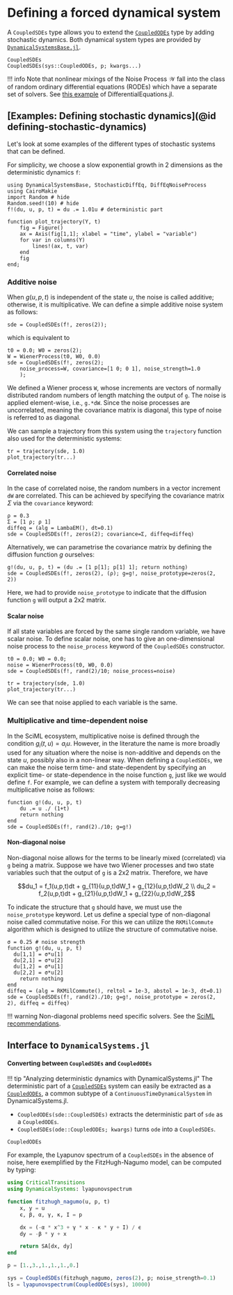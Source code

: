 # Defining a forced dynamical system

A `CoupledSDEs` type allows you to extend the [`CoupledODEs`](https://juliadynamics.github.io/DynamicalSystemsDocs.jl/dynamicalsystemsbase/stable/#CoupledODEs) type by adding stochastic dynamics. Both dynamical system types are provided by [`DynamicalSystemsBase.jl`](https://juliadynamics.github.io/DynamicalSystemsDocs.jl/dynamicalsystemsbase/stable/).

```@docs
CoupledSDEs
CoupledSDEs(sys::CoupledODEs, p; kwargs...)
```

!!! info
    Note that nonlinear mixings of the Noise Process $\mathcal{W}$ fall into the class of random ordinary differential equations (RODEs) which have a separate set of solvers. See [this example](https://docs.sciml.ai/DiffEqDocs/stable/tutorials/rode_example/) of DifferentialEquations.jl.


## [Examples: Defining stochastic dynamics](@id defining-stochastic-dynamics)

Let's look at some examples of the different types of stochastic systems that can be defined.

For simplicity, we choose a slow exponential growth in 2 dimensions as the deterministic dynamics `f`:
```@example type
using DynamicalSystemsBase, StochasticDiffEq, DiffEqNoiseProcess
using CairoMakie
import Random # hide
Random.seed!(10) # hide
f!(du, u, p, t) = du .= 1.01u # deterministic part

function plot_trajectory(Y, t)
    fig = Figure()
    ax = Axis(fig[1,1]; xlabel = "time", ylabel = "variable")
    for var in columns(Y)
        lines!(ax, t, var)
    end
    fig
end;
```

### Additive noise
When $g(u, p, t)$ is independent of the state $u$, the noise is called additive; otherwise, it is multiplicative.
We can define a simple additive noise system as follows:
```@example type
sde = CoupledSDEs(f!, zeros(2));
```
which is equivalent to
```@example type
t0 = 0.0; W0 = zeros(2);
W = WienerProcess(t0, W0, 0.0)
sde = CoupledSDEs(f!, zeros(2);
    noise_process=W, covariance=[1 0; 0 1], noise_strength=1.0
    );
```
We defined a Wiener process `W`, whose increments are vectors of normally distributed random numbers of length matching the output of `g`. The noise is applied element-wise, i.e., `g.*dW`. Since the noise processes are uncorrelated, meaning the covariance matrix is diagonal, this type of noise is referred to as diagonal.

We can sample a trajectory from this system using the `trajectory` function also used for the deterministic systems:
```@example type
tr = trajectory(sde, 1.0)
plot_trajectory(tr...)
```

#### Correlated noise
In the case of correlated noise, the random numbers in a vector increment `dW` are correlated. This can be achieved by specifying the covariance matrix $\Sigma$ via the `covariance` keyword:
```@example type
ρ = 0.3
Σ = [1 ρ; ρ 1]
diffeq = (alg = LambaEM(), dt=0.1)
sde = CoupledSDEs(f!, zeros(2); covariance=Σ, diffeq=diffeq)
```
Alternatively, we can parametrise the covariance matrix by defining the diffusion function $g$ ourselves:
```@example type
g!(du, u, p, t) = (du .= [1 p[1]; p[1] 1]; return nothing) 
sde = CoupledSDEs(f!, zeros(2), (ρ); g=g!, noise_prototype=zeros(2, 2))
```
Here, we had to provide `noise_prototype` to indicate that the diffusion function `g` will output a 2x2 matrix.

#### Scalar noise
If all state variables are forced by the same single random variable, we have scalar noise.
To define scalar noise, one has to give an one-dimensional noise process to the `noise_process` keyword of the `CoupledSDEs` constructor. 
```@example type
t0 = 0.0; W0 = 0.0;
noise = WienerProcess(t0, W0, 0.0)
sde = CoupledSDEs(f!, rand(2)/10; noise_process=noise)

tr = trajectory(sde, 1.0)
plot_trajectory(tr...)
```
We can see that noise applied to each variable is the same.

### Multiplicative and time-dependent noise
In the SciML ecosystem, multiplicative noise is defined through the condition $g_i(t, u)=a_i u$. However, in the literature the name is more broadly used for any situation where the noise is non-additive and depends on the state $u$, possibly also in a non-linear way. When defining a `CoupledSDEs`, we can make the noise term time- and state-dependent by specifying an explicit time- or state-dependence in the noise function `g`, just like we would define `f`. For example, we can define a system with temporally decreasing multiplicative noise as follows:
```@example type
function g!(du, u, p, t)
    du .= u ./ (1+t)
    return nothing
end
sde = CoupledSDEs(f!, rand(2)./10; g=g!)
```

#### Non-diagonal noise
Non-diagonal noise allows for the terms to be linearly mixed (correlated) via `g` being a matrix. Suppose we have two Wiener processes and two state variables such that the output of `g` is a 2x2 matrix. Therefore, we have
```math
du_1 = f_1(u,p,t)dt + g_{11}(u,p,t)dW_1 + g_{12}(u,p,t)dW_2 \\
du_2 = f_2(u,p,t)dt + g_{21}(u,p,t)dW_1 + g_{22}(u,p,t)dW_2
```
To indicate the structure that `g` should have, we must use the `noise_prototype` keyword. Let us define a special type of non-diagonal noise called commutative noise. For this we can utilize the `RKMilCommute` algorithm which is designed to utilize the structure of commutative noise.

```@example type
σ = 0.25 # noise strength
function g!(du, u, p, t)
  du[1,1] = σ*u[1]
  du[2,1] = σ*u[2]
  du[1,2] = σ*u[1]
  du[2,2] = σ*u[2]
    return nothing
end
diffeq = (alg = RKMilCommute(), reltol = 1e-3, abstol = 1e-3, dt=0.1)
sde = CoupledSDEs(f!, rand(2)./10; g=g!, noise_prototype = zeros(2, 2), diffeq = diffeq)
```

!!! warning
    Non-diagonal problems need specific solvers. See the [SciML recommendations](https://docs.sciml.ai/DiffEqDocs/stable/solvers/sde_solve/#sde_solve).

## Interface to `DynamicalSystems.jl`
#### Converting between `CoupledSDEs` and `CoupledODEs`

!!! tip "Analyzing deterministic dynamics with DynamicalSystems.jl"
    The deterministic part of a [`CoupledSDEs`](@ref) system can easily be extracted as a 
    [`CoupledODEs`](https://juliadynamics.github.io/DynamicalSystems.jl/dev/tutorial/#DynamicalSystemsBase.CoupledODEs), a common subtype of a `ContinuousTimeDynamicalSystem` in DynamicalSystems.jl.

- `CoupledODEs(sde::CoupledSDEs)` extracts the deterministic part of `sde` as a `CoupledODEs`.
- `CoupledSDEs(ode::CoupledODEs; kwargs)` turns `ode` into a `CoupledSDEs`.

```@docs
CoupledODEs
```
For example, the
Lyapunov spectrum of a `CoupledSDEs` in the absence of noise, here exemplified by the
FitzHugh-Nagumo model, can be computed by typing:

```julia
using CriticalTransitions
using DynamicalSystems: lyapunovspectrum

function fitzhugh_nagumo(u, p, t)
    x, y = u
    ϵ, β, α, γ, κ, I = p

    dx = (-α * x^3 + γ * x - κ * y + I) / ϵ
    dy = -β * y + x

    return SA[dx, dy]
end

p = [1.,3.,1.,1.,1.,0.]

sys = CoupledSDEs(fitzhugh_nagumo, zeros(2), p; noise_strength=0.1)
ls = lyapunovspectrum(CoupledODEs(sys), 10000)
```